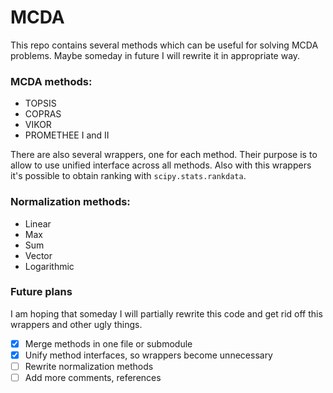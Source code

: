 # MCDA

This repo contains several methods which can be useful for solving MCDA problems. Maybe someday in future I will rewrite it in appropriate way.


### MCDA methods:
* TOPSIS
* COPRAS
* VIKOR
* PROMETHEE I and II


There are also several wrappers, one for each method. Their purpose is to allow to use unified interface across all methods. Also with this wrappers it's possible to obtain ranking with `scipy.stats.rankdata`.


### Normalization methods:
* Linear
* Max
* Sum
* Vector
* Logarithmic


### Future plans
I am hoping that someday I will partially rewrite this code and get rid off this wrappers and other ugly things.


- [x] Merge methods in one file or submodule
- [x] Unify method interfaces, so wrappers become unnecessary
- [ ] Rewrite normalization methods
- [ ] Add more comments, references

